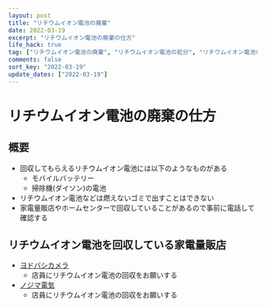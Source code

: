```yaml
---
layout: post
title: "リチウムイオン電池の廃棄"
date: 2022-03-19
excerpt: "リチウムイオン電池の廃棄の仕方"
life_hack: true
tag: ["リチウムイオン電池の廃棄", "リチウムイオン電池の処分", "リチウムイオン電池の捨て方"]
comments: false
sort_key: "2022-03-19"
update_dates: ["2022-03-19"]
---
```


# リチウムイオン電池の廃棄の仕方

## 概要
 - 回収してもらえるリチウムイオン電池には以下のようなものがある
   - モバイルバッテリー
   - 掃除機(ダイソン)の電池
 - リチウムイオン電池などは燃えないゴミで出すことはできない
 - 家電量販店やホームセンターで回収していることがあるので事前に電話して確認する

## リチウムイオン電池を回収している家電量販店
 - [ヨドバシカメラ](https://www.yodobashi.com)
   - 店員にリチウムイオン電池の回収をお願いする
 - [ノジマ電気](https://online.nojima.co.jp)
   - 店員にリチウムイオン電池の回収をお願いする
